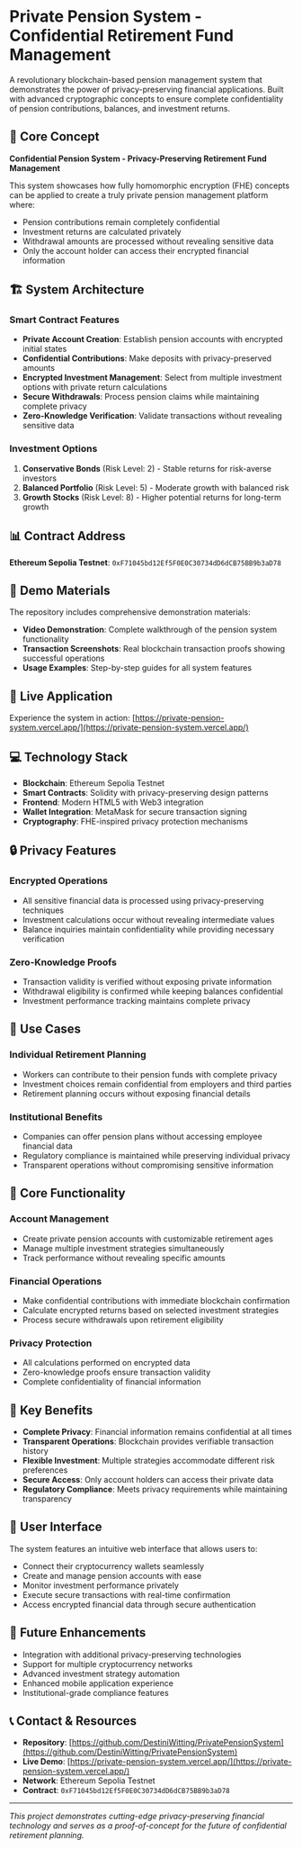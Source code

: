 # Private Pension System - Confidential Retirement Fund Management

A revolutionary blockchain-based pension management system that demonstrates the power of privacy-preserving financial applications. Built with advanced cryptographic concepts to ensure complete confidentiality of pension contributions, balances, and investment returns.

## 🔐 Core Concept

**Confidential Pension System - Privacy-Preserving Retirement Fund Management**

This system showcases how fully homomorphic encryption (FHE) concepts can be applied to create a truly private pension management platform where:

- Pension contributions remain completely confidential
- Investment returns are calculated privately
- Withdrawal amounts are processed without revealing sensitive data
- Only the account holder can access their encrypted financial information

## 🏗️ System Architecture

### Smart Contract Features

- **Private Account Creation**: Establish pension accounts with encrypted initial states
- **Confidential Contributions**: Make deposits with privacy-preserved amounts
- **Encrypted Investment Management**: Select from multiple investment options with private return calculations
- **Secure Withdrawals**: Process pension claims while maintaining complete privacy
- **Zero-Knowledge Verification**: Validate transactions without revealing sensitive data

### Investment Options

1. **Conservative Bonds** (Risk Level: 2) - Stable returns for risk-averse investors
2. **Balanced Portfolio** (Risk Level: 5) - Moderate growth with balanced risk
3. **Growth Stocks** (Risk Level: 8) - Higher potential returns for long-term growth

## 📊 Contract Address

**Ethereum Sepolia Testnet**: `0xF71045bd12Ef5F0E0C30734dD6dCB75BB9b3aD78`

## 🎥 Demo Materials

The repository includes comprehensive demonstration materials:

- **Video Demonstration**: Complete walkthrough of the pension system functionality
- **Transaction Screenshots**: Real blockchain transaction proofs showing successful operations
- **Usage Examples**: Step-by-step guides for all system features

## 🚀 Live Application

Experience the system in action: [https://private-pension-system.vercel.app/](https://private-pension-system.vercel.app/)

## 💻 Technology Stack

- **Blockchain**: Ethereum Sepolia Testnet
- **Smart Contracts**: Solidity with privacy-preserving design patterns
- **Frontend**: Modern HTML5 with Web3 integration
- **Wallet Integration**: MetaMask for secure transaction signing
- **Cryptography**: FHE-inspired privacy protection mechanisms

## 🔒 Privacy Features

### Encrypted Operations
- All sensitive financial data is processed using privacy-preserving techniques
- Investment calculations occur without revealing intermediate values
- Balance inquiries maintain confidentiality while providing necessary verification

### Zero-Knowledge Proofs
- Transaction validity is verified without exposing private information
- Withdrawal eligibility is confirmed while keeping balances confidential
- Investment performance tracking maintains complete privacy

## 🎯 Use Cases

### Individual Retirement Planning
- Workers can contribute to their pension funds with complete privacy
- Investment choices remain confidential from employers and third parties
- Retirement planning occurs without exposing financial details

### Institutional Benefits
- Companies can offer pension plans without accessing employee financial data
- Regulatory compliance is maintained while preserving individual privacy
- Transparent operations without compromising sensitive information

## 🔧 Core Functionality

### Account Management
- Create private pension accounts with customizable retirement ages
- Manage multiple investment strategies simultaneously
- Track performance without revealing specific amounts

### Financial Operations
- Make confidential contributions with immediate blockchain confirmation
- Calculate encrypted returns based on selected investment strategies
- Process secure withdrawals upon retirement eligibility

### Privacy Protection
- All calculations performed on encrypted data
- Zero-knowledge proofs ensure transaction validity
- Complete confidentiality of financial information

## 🌟 Key Benefits

- **Complete Privacy**: Financial information remains confidential at all times
- **Transparent Operations**: Blockchain provides verifiable transaction history
- **Flexible Investment**: Multiple strategies accommodate different risk preferences
- **Secure Access**: Only account holders can access their private data
- **Regulatory Compliance**: Meets privacy requirements while maintaining transparency

## 📱 User Interface

The system features an intuitive web interface that allows users to:

- Connect their cryptocurrency wallets seamlessly
- Create and manage pension accounts with ease
- Monitor investment performance privately
- Execute secure transactions with real-time confirmation
- Access encrypted financial data through secure authentication

## 🔮 Future Enhancements

- Integration with additional privacy-preserving technologies
- Support for multiple cryptocurrency networks
- Advanced investment strategy automation
- Enhanced mobile application experience
- Institutional-grade compliance features

## 📞 Contact & Resources

- **Repository**: [https://github.com/DestiniWitting/PrivatePensionSystem](https://github.com/DestiniWitting/PrivatePensionSystem)
- **Live Demo**: [https://private-pension-system.vercel.app/](https://private-pension-system.vercel.app/)
- **Network**: Ethereum Sepolia Testnet
- **Contract**: `0xF71045bd12Ef5F0E0C30734dD6dCB75BB9b3aD78`

---

*This project demonstrates cutting-edge privacy-preserving financial technology and serves as a proof-of-concept for the future of confidential retirement planning.*